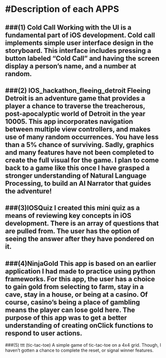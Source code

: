 #Description of each APPS
=========================

###(1) Cold Call
	Working with the UI is a fundamental part of iOS development. Cold call implements simple user interface design in the storyboard. This interface includes pressing a button labeled “Cold Call” and having the screen display a person’s name, and a number at random.
---
###(2) IOS_hackathon_fleeing_detroit
	Fleeing Detroit is an adventure game that provides a player a chance to traverse the treacherous, post-apocalyptic world of Detroit in the year 10005. 
	This app incorporates navigation between multiple view controllers, and makes use of many random occurrences. You have less than a 5% chance of surviving. Sadly, graphics and many features have not been completed to create the full visual for the game. 
	I plan to come back to a game like this once I have grasped a stronger understanding of Natural Language Processing, to build an AI Narrator that guides the adventure! 
---
###(3)IOSQuiz
	I created this mini quiz as a means of reviewing key concepts in iOS development. There is an array of questions that are pulled from. The user has the option of seeing the answer after they have pondered on it.  
---
###(4)NinjaGold
	This app is based on an earlier application I had made to practice using python frameworks. For this app, the user has a choice to gain gold from selecting to farm, stay in a cave, stay in a house, or being at a casino. Of course, casino’s being a place of gambling means the player can lose gold here. 
	The purpose of this app was to get a better understanding of creating onClick functions to respond to user actions. 
---
###(5) ttt (tic-tac-toe)
	A simple game of tic-tac-toe on a 4x4 grid. Though, I haven’t gotten a chance to complete the reset, or signal winner features. 
 
